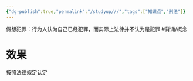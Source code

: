```yaml
---
{"dg-publish":true,"permalink":"/studyup///","tags":["知识点","刑法"]}
---
```


假想犯罪：行为人认为自己已经犯罪，而实际上法律并不认为是犯罪 #背诵/概念 
# 效果
按照法律规定认定